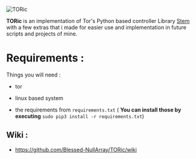 ![TORic](https://github.com/Blessed-NullArray/TORic/blob/master/imgs/toric-banner2.png?raw=true)

  

**TORic** is an implementation of Tor's Python based controller Library [Stem](https://github.com/torproject/stem) with a few extras that i made for easier use and implementation in future scripts and projects of mine.

  

# Requirements :

  

Things you will need :

  

* tor

  

* linux based system

  

* the requirements from `requirements.txt` (  **You can install those by executing** `sudo pip3 install -r requirements.txt`)

  

## Wiki :

  

* https://github.com/Blessed-NullArray/TORic/wiki

